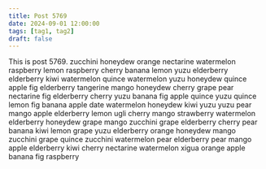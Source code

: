 ```yaml
---
title: Post 5769
date: 2024-09-01 12:00:00
tags: [tag1, tag2]
draft: false
---
```

This is post 5769.
zucchini
honeydew
orange
nectarine
watermelon
raspberry
lemon
raspberry
cherry
banana
lemon
yuzu
elderberry
elderberry
kiwi
watermelon
quince
watermelon
yuzu
honeydew
quince
apple
fig
elderberry
tangerine
mango
honeydew
cherry
grape
pear
nectarine
fig
elderberry
cherry
yuzu
banana
fig
apple
quince
yuzu
quince
lemon
fig
banana
apple
date
watermelon
honeydew
kiwi
yuzu
yuzu
pear
mango
apple
elderberry
lemon
ugli
cherry
mango
strawberry
watermelon
elderberry
honeydew
grape
mango
zucchini
grape
elderberry
cherry
pear
banana
kiwi
lemon
grape
yuzu
elderberry
orange
honeydew
mango
zucchini
grape
quince
zucchini
watermelon
pear
elderberry
pear
mango
apple
elderberry
kiwi
cherry
nectarine
watermelon
xigua
orange
apple
banana
fig
raspberry
